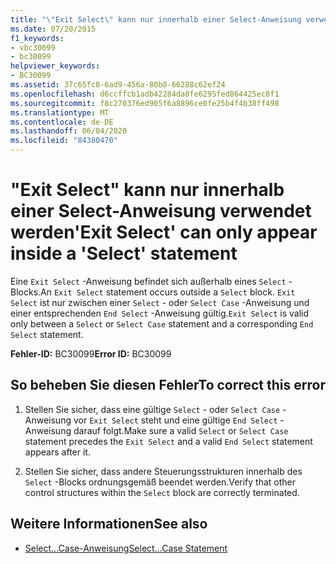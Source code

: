 ```yaml
---
title: "\"Exit Select\" kann nur innerhalb einer Select-Anweisung verwendet werden"
ms.date: 07/20/2015
f1_keywords:
- vbc30099
- bc30099
helpviewer_keywords:
- BC30099
ms.assetid: 37c65fc8-6ad9-456a-80b8-66288c62ef24
ms.openlocfilehash: d6ccffcb1adb42284da8fe6295fed864425ec8f1
ms.sourcegitcommit: f8c270376ed905f6a8896ce0fe25b4f4b38ff498
ms.translationtype: MT
ms.contentlocale: de-DE
ms.lasthandoff: 06/04/2020
ms.locfileid: "84380470"
---
```

# <a name="exit-select-can-only-appear-inside-a-select-statement"></a><span data-ttu-id="941d7-102">"Exit Select" kann nur innerhalb einer Select-Anweisung verwendet werden</span><span class="sxs-lookup"><span data-stu-id="941d7-102">'Exit Select' can only appear inside a 'Select' statement</span></span>
<span data-ttu-id="941d7-103">Eine `Exit Select` -Anweisung befindet sich außerhalb eines `Select` -Blocks.</span><span class="sxs-lookup"><span data-stu-id="941d7-103">An `Exit Select` statement occurs outside a `Select` block.</span></span> <span data-ttu-id="941d7-104">`Exit Select` ist nur zwischen einer `Select` - oder `Select Case` -Anweisung und einer entsprechenden `End Select` -Anweisung gültig.</span><span class="sxs-lookup"><span data-stu-id="941d7-104">`Exit Select` is valid only between a `Select` or `Select Case` statement and a corresponding `End Select` statement.</span></span>  
  
 <span data-ttu-id="941d7-105">**Fehler-ID:** BC30099</span><span class="sxs-lookup"><span data-stu-id="941d7-105">**Error ID:** BC30099</span></span>  
  
## <a name="to-correct-this-error"></a><span data-ttu-id="941d7-106">So beheben Sie diesen Fehler</span><span class="sxs-lookup"><span data-stu-id="941d7-106">To correct this error</span></span>  
  
1. <span data-ttu-id="941d7-107">Stellen Sie sicher, dass eine gültige `Select` - oder `Select Case` -Anweisung vor `Exit Select` steht und eine gültige `End Select` -Anweisung darauf folgt.</span><span class="sxs-lookup"><span data-stu-id="941d7-107">Make sure a valid `Select` or `Select Case` statement precedes the `Exit Select` and a valid `End Select` statement appears after it.</span></span>  
  
2. <span data-ttu-id="941d7-108">Stellen Sie sicher, dass andere Steuerungsstrukturen innerhalb des `Select` -Blocks ordnungsgemäß beendet werden.</span><span class="sxs-lookup"><span data-stu-id="941d7-108">Verify that other control structures within the `Select` block are correctly terminated.</span></span>  
  
## <a name="see-also"></a><span data-ttu-id="941d7-109">Weitere Informationen</span><span class="sxs-lookup"><span data-stu-id="941d7-109">See also</span></span>

- [<span data-ttu-id="941d7-110">Select...Case-Anweisung</span><span class="sxs-lookup"><span data-stu-id="941d7-110">Select...Case Statement</span></span>](../language-reference/statements/select-case-statement.md)

